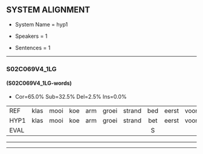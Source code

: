 
## SYSTEM ALIGNMENT

- System Name = hyp1

- Speakers = 1

- Sentences = 1

---

### S02C069V4_1LG

#### (S02C069V4_1LG-words)

- Cor=65.0%	Sub=32.5%	Del=2.5%	Ins=0.0%

|  |  |  |  |  |  |  |  |  |  |  |  |  |  |  |  |  |  |  |  |  |  |  |  |  |  |  |  |  |  |  |  |  |  |  |  |  |  |  |  |  |
|:--- |:---:|:---:|:---:|:---:|:---:|:---:|:---:|:---:|:---:|:---:|:---:|:---:|:---:|:---:|:---:|:---:|:---:|:---:|:---:|:---:|:---:|:---:|:---:|:---:|:---:|:---:|:---:|:---:|:---:|:---:|:---:|:---:|:---:|:---:|:---:|:---:|:---:|:---:|:---:|:---:|
| REF | klas | mooi | koe | arm | groei | strand | bed | eerst | voor | draai | sjaal | herfst | duur | straat | leeuw | clown | hoek | krant | hout | vriend | gauw | chips | groen | feest | reis | jas | huis | paard | vijf | muts | nieuw | kind | bang | oog | zacht | schoen | plas | neus | knoop | plank |
| HYP1 | klas | mooi | koe | arm | groei | strand | bet | eerst | voor | traai | shaal | herfst | duur | straat | leeuw | tlown | hoek | krant | gout | vriend | gauw | schips | groen |  | fejst | vijs | joshuis | par | vijf | mut | nieuw | kind | bang | hoog | zacht | schoen | plas | nuis | knoop | plank |
| EVAL |  |  |  |  |  |  | S |  |  | S | S |  |  |  |  | S |  |  | S |  |  | S |  | D | S | S | S | S |  | S |  |  |  | S |  |  |  | S |  |  |
---

---
